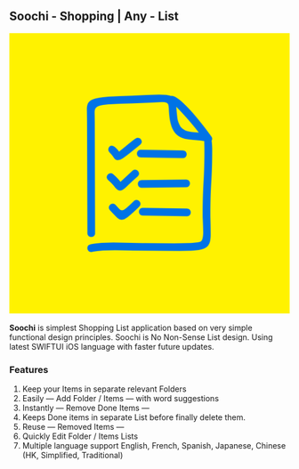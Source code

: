 ## Soochi - Shopping | Any - List

![image](noun_List_1683533-3.png)

**Soochi** is simplest Shopping List application based on very simple functional design principles.
Soochi is No Non-Sense List design. Using latest SWIFTUI iOS language with faster future updates.

### Features

1.	Keep your Items in separate relevant Folders
2.	Easily     — Add Folder / Items — with word suggestions
3.	Instantly — Remove Done Items —
4.	Keeps Done items in separate List before finally delete them.
5.	Reuse    — Removed Items —
6.	Quickly Edit Folder / Items Lists
7.	Multiple language support English, French, Spanish, Japanese, Chinese (HK, Simplified, Traditional)


